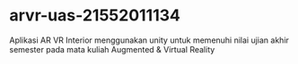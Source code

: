 # arvr-uas-21552011134
Aplikasi AR VR Interior menggunakan unity untuk memenuhi nilai ujian akhir semester pada mata kuliah Augmented &amp; Virtual Reality
